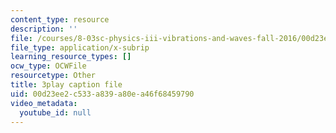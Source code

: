 ```yaml
---
content_type: resource
description: ''
file: /courses/8-03sc-physics-iii-vibrations-and-waves-fall-2016/00d23ee2c533a839a80ea46f68459790_4ysFC9vd3GE.srt
file_type: application/x-subrip
learning_resource_types: []
ocw_type: OCWFile
resourcetype: Other
title: 3play caption file
uid: 00d23ee2-c533-a839-a80e-a46f68459790
video_metadata:
  youtube_id: null
---
```

